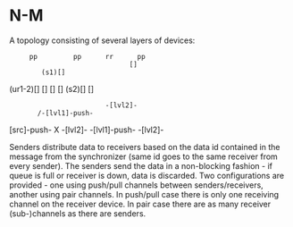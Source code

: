 N-M
==========================

A topology consisting of several layers of devices:

         pp         pp      rr      pp
                                  []
            (s1)[]
(ur1-2)[]                 []      []      []
            (s2)[]
                                  []

                            -[lvl2]-
           /-[lvl1]-push-
[src]-push-               X -[lvl2]-
           \-[lvl1]-push-
                            -[lvl2]-

Senders distribute data to receivers based on the data id contained in the message from the synchronizer (same id goes to the same receiver from every sender). The senders send the data in a non-blocking fashion - if queue is full or receiver is down, data is discarded. Two configurations are provided - one using push/pull channels between senders/receivers, another using pair channels. In push/pull case there is only one receiving channel on the receiver device. In pair case there are as many receiver (sub-)channels as there are senders.
